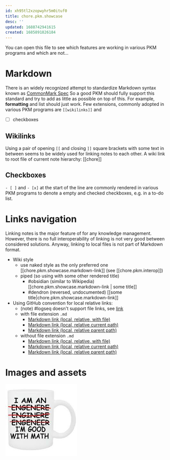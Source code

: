 ```yaml
---
id: xh95tl2xzopwyhr5m0ituf0
title: chore.pkm.showcase
desc: ''
updated: 1688742941615
created: 1685891826184
---
```


You can open this file to see which features are working in various
PKM programs and which are not...

# Markdown
  
There is an widely recognized attempt to standardize Markdown syntax
known as [CommonMark Spec](https://spec.commonmark.org/) So a good PKM
should fully support this standard and try to add as little as
possible on top of this. For example, __formatting__ and list should
just work. Few extensions, commonly adopted in various PKM programs are 
`[[wikilinks]]` and 
- [ ] checkboxes

## Wikilinks

Using a pair of opening  `[[` and closing `]]` square brackets with
some text in between seems to be widely used for linking notes to each
other. A wiki link to root file of current note hierarchy: [[chore]]

## Checkboxes

`- [ ]` and `- [x]` at the start of the line are commonly rendered in
various PKM programs to denote a empty and checked checkboxes, e.g. in
a to-do list.


# Links navigation

Linking notes is the major feature of for  any knowledge management.
However, there is no full interoperability of linking is not very good
between considered solutions. Anyway, linking to local files is not
part of Markdown format.

- Wiki style
    - use naked style as the only preferred one 
            [[chore.pkm.showcase.markdown-link]]
            (see [[chore.pkm.interop]])
    - piped (so using with some other rendered title)
        - #obsidian (similar to Wikipedia) 
            [[chore.pkm.showcase.markdown-link | some title]]
        - #dendron (reversed, undocumented)
            [[some title|chore.pkm.showcase.markdown-link]]
- Using GitHub convention for local relative links:
    - (note) #logseq doesn't support file links, see [link](https://github.com/logseq/logseq/discussions/8003)
    - with file extension `.md`
        - [Markdown link (local, relative, with file)](chore.pkm.showcase.markdown-link.md)
        - [Markdown link (local, relative current path)](./chore.pkm.showcase.markdown-link.md)
        - [Markdown link (local, relative parent path)](../notes/chore.pkm.showcase.markdown-link.md)
    - without file extension `.md`
        - [Markdown link (local, relative, with file)](chore.pkm.showcase.markdown-link)
        - [Markdown link (local, relative current path)](./chore.pkm.showcase.markdown-link)
        - [Markdown link (local, relative parent path)](../notes/chore.pkm.showcase.markdown-link)


# Images and assets
  
 ![sdf.jpg](assets/sdf_1685951313419_0.jpg)
